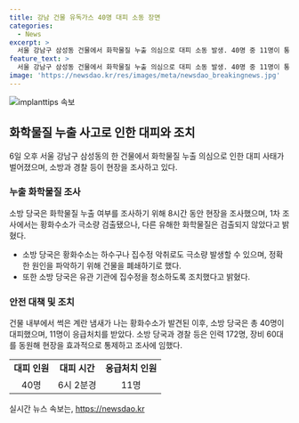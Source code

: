 ```yaml
---
title: 강남 건물 유독가스 40명 대피 소동 장면
categories:
  - News
excerpt: >
  서울 강남구 삼성동 건물에서 화학물질 누출 의심으로 대피 소동 발생. 40명 중 11명이 통증 등 호소하여 응급처치, 8명은 병원 검사 후 귀가. 황화수소 발견되나 극소량. 소방은 하수구 악취가 원인 추정, 집수정 청소 등 조치. 독성 가스 가능성에 건물 폐쇄 후 원인 파악 예정. (150자)
feature_text: >
  서울 강남구 삼성동 건물에서 화학물질 누출 의심으로 대피 소동 발생. 40명 중 11명이 통증 등 호소하여 응급처치, 8명은 병원 검사 후 귀가. 황화수소 발견되나 극소량. 소방은 하수구 악취가 원인 추정, 집수정 청소 등 조치. 독성 가스 가능성에 건물 폐쇄 후 원인 파악 예정. (150자)
image: 'https://newsdao.kr/res/images/meta/newsdao_breakingnews.jpg'
---
```


<p><img src="httpss://newsdao.kr/res/images/meta/newsdao_breakingnews.jpg" alt="implanttips 속보" /></p>

<h2 data-ke-size="size26">화학물질 누출 사고로 인한 대피와 조치</h2>

<p data-ke-size="size16">6일 오후 서울 강남구 삼성동의 한 건물에서 화학물질 누출 의심으로 인한 대피 사태가 벌어졌으며, 소방과 경찰 등이 현장을 조사하고 있다.</p>

<h3>누출 화학물질 조사</h3>

<p data-ke-size="size16">소방 당국은 화학물질 누출 여부를 조사하기 위해 8시간 동안 현장을 조사했으며, 1차 조사에서는 황화수소가 극소량 검출됐으나, 다른 유해한 화학물질은 검출되지 않았다고 밝혔다.</p>

<ul>
  <li>소방 당국은 황화수소는 하수구나 집수정 악취로도 극소량 발생할 수 있으며, 정확한 원인을 파악하기 위해 건물을 폐쇄하기로 했다.</li>
  <li>또한 소방 당국은 유관 기관에 집수정을 청소하도록 조치했다고 밝혔다.</li>
</ul>

<h3>안전 대책 및 조치</h3>

<p data-ke-size="size16">건물 내부에서 썩은 계란 냄새가 나는 황화수소가 발견된 이후, 소방 당국은 총 40명이 대피했으며, 11명이 응급처치를 받았다. 소방 당국과 경찰 등은 인력 172명, 장비 60대를 동원해 현장을 효과적으로 통제하고 조사에 임했다.</p>

<table>
  <tr>
    <td style="text-align: center; height: 17px;"><b>대피 인원</b></td>
    <td style="text-align: center; height: 17px;"><b>대피 시간</b></td>
    <td style="text-align: center; height: 17px;"><b>응급처치 인원</b></td>
  </tr>
  <tr>
    <td style="text-align: center;">40명</td>
    <td style="text-align: center;">6시 2분경</td>
    <td style="text-align: center;">11명</td>
  </tr>
</table>
실시간 뉴스 속보는, <a href="https://newsdao.kr" rel="dofollow">https://newsdao.kr</a>


